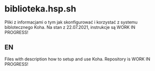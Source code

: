 # biblioteka.hsp.sh
Pliki z informacjami o tym jak skonfigurować i korzystać z systemu biblotecznego Koha.
Na stan z 22.07.2021, instrukcje są WORK IN PROGRESS!

## EN
Files with description how to setup and use Koha.
Repository is WORK IN PROGRESS!

